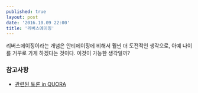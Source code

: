 ```yaml
---
published: true
layout: post
date: '2016.10.09 22:00'
title: '리버스에이징'
---
```

리버스에이징이라는 개념은 안티에이징에 비해서 훨씬 더 도전적인 생각으로, 아예 나이를 거꾸로 가게 하겠다는 것이다. 이것이 가능한 생각일까?

### 참고사항
* [관련된 토론 in QUORA](https://www.quora.com/Will-it-be-possible-to-reverse-aging-in-the-near-future)
